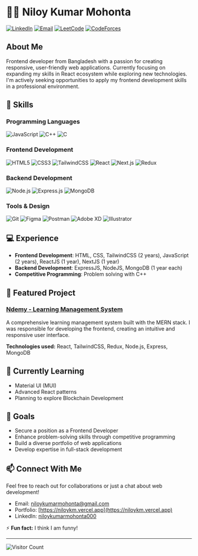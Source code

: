 # 👨‍💻 Niloy Kumar Mohonta

[![LinkedIn](https://img.shields.io/badge/LinkedIn-0077B5?style=for-the-badge&logo=linkedin&logoColor=white)](https://linkedin.com/in/niloykumarmohonta000)
[![Email](https://img.shields.io/badge/Gmail-D14836?style=for-the-badge&logo=gmail&logoColor=white)](mailto:niloykumarmohonta@gmail.com)
[![LeetCode](https://img.shields.io/badge/LeetCode-FFA116?style=for-the-badge&logo=leetcode&logoColor=black)](https://www.leetcode.com/niloykumarmohonta)
[![CodeForces](https://img.shields.io/badge/Codeforces-445f9d?style=for-the-badge&logo=Codeforces&logoColor=white)](https://codeforces.com/profile/niloykumarmohonta)

## About Me
Frontend developer from Bangladesh with a passion for creating responsive, user-friendly web applications. Currently focusing on expanding my skills in React ecosystem while exploring new technologies. I'm actively seeking opportunities to apply my frontend development skills in a professional environment.

## 🚀 Skills

### Programming Languages
![JavaScript](https://img.shields.io/badge/JavaScript-F7DF1E?style=flat-square&logo=javascript&logoColor=black) ![C++](https://img.shields.io/badge/C%2B%2B-00599C?style=flat-square&logo=c%2B%2B&logoColor=white) ![C](https://img.shields.io/badge/C-00599C?style=flat-square&logo=c&logoColor=white)

### Frontend Development
![HTML5](https://img.shields.io/badge/HTML5-E34F26?style=flat-square&logo=html5&logoColor=white) ![CSS3](https://img.shields.io/badge/CSS3-1572B6?style=flat-square&logo=css3&logoColor=white) ![TailwindCSS](https://img.shields.io/badge/Tailwind_CSS-38B2AC?style=flat-square&logo=tailwind-css&logoColor=white) ![React](https://img.shields.io/badge/React-20232A?style=flat-square&logo=react&logoColor=61DAFB) ![Next.js](https://img.shields.io/badge/Next.js-000000?style=flat-square&logo=next.js&logoColor=white) ![Redux](https://img.shields.io/badge/Redux-593D88?style=flat-square&logo=redux&logoColor=white)

### Backend Development
![Node.js](https://img.shields.io/badge/Node.js-339933?style=flat-square&logo=nodedotjs&logoColor=white) ![Express.js](https://img.shields.io/badge/Express.js-000000?style=flat-square&logo=express&logoColor=white) ![MongoDB](https://img.shields.io/badge/MongoDB-4EA94B?style=flat-square&logo=mongodb&logoColor=white)

### Tools & Design
![Git](https://img.shields.io/badge/Git-F05032?style=flat-square&logo=git&logoColor=white) ![Figma](https://img.shields.io/badge/Figma-F24E1E?style=flat-square&logo=figma&logoColor=white) ![Postman](https://img.shields.io/badge/Postman-FF6C37?style=flat-square&logo=postman&logoColor=white) ![Adobe XD](https://img.shields.io/badge/Adobe%20XD-470137?style=flat-square&logo=Adobe%20XD&logoColor=#FF61F6) ![Illustrator](https://img.shields.io/badge/Adobe%20Illustrator-FF9A00?style=flat-square&logo=adobe%20illustrator&logoColor=white)

## 💻 Experience
- **Frontend Development**: HTML, CSS, TailwindCSS (2 years), JavaScript (2 years), ReactJS (1 year), NextJS (1 year)
- **Backend Development**: ExpressJS, NodeJS, MongoDB (1 year each)
- **Competitive Programming**: Problem solving with C++

## 🔭 Featured Project

### [Ndemy - Learning Management System](https://ndemy-frontend.vercel.app/)
A comprehensive learning management system built with the MERN stack. I was responsible for developing the frontend, creating an intuitive and responsive user interface.

**Technologies used:** React, TailwindCSS, Redux, Node.js, Express, MongoDB

## 🌱 Currently Learning
- Material UI (MUI)
- Advanced React patterns
- Planning to explore Blockchain Development

## 🎯 Goals
- Secure a position as a Frontend Developer
- Enhance problem-solving skills through competitive programming
- Build a diverse portfolio of web applications
- Develop expertise in full-stack development

## 📫 Connect With Me
Feel free to reach out for collaborations or just a chat about web development!

- Email: [niloykumarmohonta@gmail.com](mailto:niloykumarmohonta@gmail.com)
- Portfolio: [https://niloykm.vercel.app](https://niloykm.vercel.app)
- LinkedIn: [niloykumarmohonta000](https://linkedin.com/in/niloykumarmohonta000)

⚡ **Fun fact:** I think I am funny!

---

![Visitor Count](https://profile-counter.glitch.me/niloykumarmohonta/count.svg)
